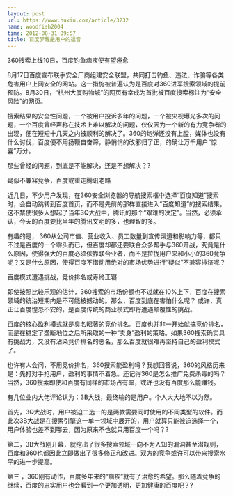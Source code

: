 ```yaml
---
layout: post
url: https://www.huxiu.com/article/3232
name: woodfish2004
time: 2012-08-31 09:57
title: 百度梦醒是用户的福音
---
```

360搜索上线10日，百度钓鱼痼疾便有望痊愈

8月17日百度宣布联手安全厂商组建安全联盟，共同打击钓鱼、违法、诈骗等各类危害用户上网安全的网站。这一措施被普遍认为是百度对360进军搜索领域的提前预防。8月30日，“杭州大厦购物城”的网页有幸成为首批被百度搜索标注为“安全风险”的网页。

搜索结果的安全性问题，一个被用户投诉多年的问题，一个被央视曝光多次的问题，一个百度曾经声称在技术上难以解决的问题，仅仅因为一个新的有力竞争者的出现，便在短短十几天之内被顺利的解决了。360的炮弹还没有上膛，媒体也没有什么讨伐，百度便不用扬鞭自奋蹄，静悄悄的改邪归了正，的确让万千用户“惊喜”万分。

那些曾经的问题，到底是不能解决，还是不想解决？?

疑似不兼容竞争，百度或重走腾讯老路

近几日，不少用户发现，在360安全浏览器的导航搜索框中选择“百度知道”搜索时，会自动跳转到百度首页，而不是先前的那样直接进入“百度知道”的搜索结果。这不禁使很多人想起了当年3Q大战中，腾讯的那个“艰难的决定”。当然，必须承认，今天的百度要比当年的腾讯文明的多，也理智的多。

有趣的是， 360从公司市值、营业收入、员工数量到宣传渠道和影响力等，都只不过是百度的一个零头而已，但百度却都还要联合众多帮手与360开战，究竟是什么原因，使得强大的百度必须依靠联合业者，而不是拉拢用户来和小小的360竞争呢？又是什么原因，使得百度不惜动用绝对的市场优势进行“疑似”不兼容排挤呢？

百度模式遭遇挑战，竞价排名或寿终正寝

即使按照比较乐观的估计，360搜索的市场份额也不过就在10%上下，百度在搜索领域的统治短期内是不可能被撼动的。那么，百度到底在害怕什么呢？ 或许，真正让百度惶恐不安的，是百度传统的商业模式即将遭遇颠覆性的挑战。

百度的核心盈利模式就是臭名昭著的竞价排名。百度也并非一开始就搞竞价排名，而是在稳定了垄断地位之后所采取的一种“卖身”盈利的策略。如果360搜索确实具有挑战力，又没有沾染竞价排名的恶名，那么百度就很难再坚持自己的盈利模式了。

也许有人会问，不用竞价排名，360搜索能盈利吗？我想回答说，360的风格历来是：先打对手抢用户，盈利的事情不着急。还记得360是怎么推广免费杀毒的吗？当然，360搜索即使和百度有同样的市场占有率，或许也没有百度那么能赚钱。

有几位业内大佬评论认为：3B大战，最终输的是用户。个人大大地不以为然。

首先，3Q大战时，用户被迫二选一的是两款需要同时使用的不同类型的软件。而此次3B大战是在搜索引擎这一单一领域中展开的，用户就算只能被迫选择一个，用户体验也差不到哪去，因为原来不也就只用百度一个吗？?

第二，3B大战刚开幕，就挖出了很多搜索领域一向不为人知的漏洞甚至潜规则，百度和360也都因此立即做出了很多修正和改进。双方的竞争或许可以带来搜索水平的进一步提高。

第三 ，360刚有动作，百度多年来的“痼疾”就有了治愈的希望。那么随着竞争的继续，百度的忠实用户也会看到一个更加透明，更加健康的百度吧？?

